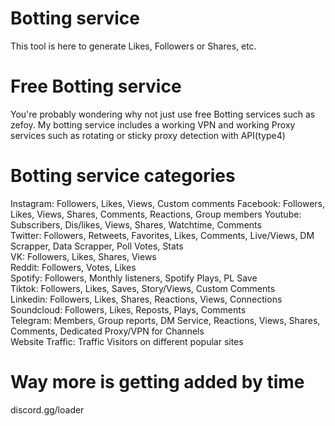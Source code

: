 # Botting service
This tool is here to generate Likes, Followers or Shares, etc.
# Free Botting service
You're probably wondering why not just use free Botting services such as zefoy.
My botting service includes a working VPN and working Proxy services such as rotating or sticky proxy detection with API(type4)
# Botting service categories

Instagram: Followers, Likes, Views, Custom comments
Facebook: Followers, Likes, Views, Shares, Comments, Reactions, Group members
Youtube:  Subscribers, Dis/likes, Views, Shares, Watchtime, Comments                                               
Twitter: Followers, Retweets, Favorites, Likes, Comments, Live/Views, DM Scrapper, Data Scrapper, Poll Votes, Stats                       
VK: Followers, Likes, Shares, Views                                                                                           
Reddit: Followers, Votes, Likes                                                                                                                  
Spotify: Followers, Monthly listeners, Spotify Plays, PL Save                                                                   
Tiktok: Followers, Likes, Saves, Story/Views, Custom Comments                                                                    
Linkedin: Followers, Likes, Shares, Reactions, Views, Connections                                                                  
Soundcloud: Followers, Likes, Reposts, Plays, Comments                                                                                
Telegram: Members, Group reports, DM Service, Reactions, Views, Shares, Comments, Dedicated Proxy/VPN for Channels                                
Website Traffic: Traffic Visitors on different popular sites                                                                                
# Way more is getting added by time
discord.gg/loader
